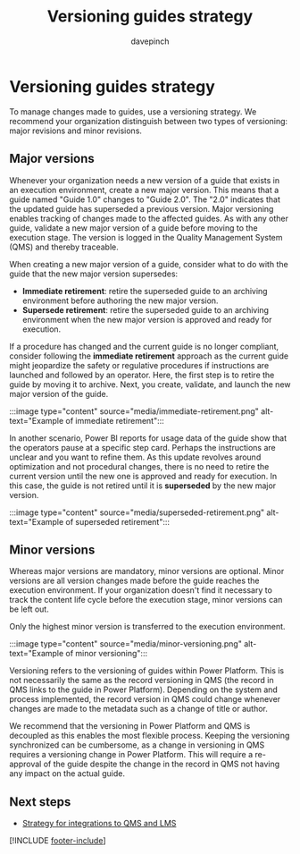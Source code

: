 ﻿---
title: Versioning guides strategy
description: Learn about setting up a strategy for versioning guides in a regulated industry
ms.date: 03/21/2023
ms.topic: conceptual
author: davepinch
ms.author: davepinch
ms-reviewer: m-hartmann
ms.custom: bap-template
---

# Versioning guides strategy

To manage changes made to guides, use a versioning strategy. We recommend your organization distinguish between two types of versioning: major revisions and minor revisions.

## Major versions

Whenever your organization needs a new version of a guide that exists in an execution environment, create a new major version. This means that a guide named "Guide 1.0" changes to "Guide 2.0". The "2.0" indicates that the updated guide has superseded a previous version. Major versioning enables tracking of changes made to the affected guides. As with any other guide, validate a new major version of a guide before moving to the execution stage. The version is logged in the Quality Management System (QMS) and thereby traceable.

When creating a new major version of a guide, consider what to do with the guide that the new major version supersedes:

- **Immediate retirement**: retire the superseded guide to an archiving environment before authoring the new major version.
- **Supersede retirement**: retire the superseded guide to an archiving environment when the new major version is approved and ready for execution.

If a procedure has changed and the current guide is no longer compliant, consider following the **immediate retirement** approach as the current guide might jeopardize the safety or regulative procedures if instructions are launched and followed by an operator. Here, the first step is to retire the guide by moving it to archive. Next, you create, validate, and launch the new major version of the guide.

:::image type="content" source="media/immediate-retirement.png" alt-text="Example of immediate retirement":::

In another scenario, Power BI reports for usage data of the guide show that the operators pause at a specific step card. Perhaps the instructions are unclear and you want to refine them. As this update revolves around optimization and not procedural changes, there is no need to retire the current version until the new one is approved and ready for execution. In this case, the guide is not retired until it is **superseded** by the new major version.

:::image type="content" source="media/superseded-retirement.png" alt-text="Example of superseded retirement":::

## Minor versions

Whereas major versions are mandatory, minor versions are optional. Minor versions are all version changes made before the guide reaches the execution environment. If your organization doesn't find it necessary to track the content life cycle before the execution stage, minor versions can be left out.

Only the highest minor version is transferred to the execution environment.

:::image type="content" source="media/minor-versioning.png" alt-text="Example of minor versioning":::

Versioning refers to the versioning of guides within Power Platform. This is not necessarily the same as the record versioning in QMS (the record in QMS links to the guide in Power Platform). Depending on the system and process implemented, the record version in QMS could change whenever changes are made to the metadata such as a change of title or author.

We recommend that the versioning in Power Platform and QMS is decoupled as this enables the most flexible process. Keeping the versioning synchronized can be cumbersome, as a change in versioning in QMS requires a versioning change in Power Platform. This will require a re-approval of the guide despite the change in the record in QMS not having any impact on the actual guide.

## Next steps

- [Strategy for integrations to QMS and LMS](strategy-for-integrations-to-qmslms.md)

[!INCLUDE [footer-include](../../includes/footer-banner.md)]
